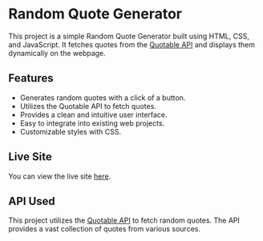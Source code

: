# Random Quote Generator

This project is a simple Random Quote Generator built using HTML, CSS, and JavaScript. It fetches quotes from the [Quotable API](https://github.com/lukePeavey/quotable) and displays them dynamically on the webpage.

## Features

- Generates random quotes with a click of a button.
- Utilizes the Quotable API to fetch quotes.
- Provides a clean and intuitive user interface.
- Easy to integrate into existing web projects.
- Customizable styles with CSS.

## Live Site

You can view the live site [here](https://proj1quotes.netlify.app/).

## API Used

This project utilizes the [Quotable API](https://github.com/lukePeavey/quotable) to fetch random quotes. The API provides a vast collection of quotes from various sources.

